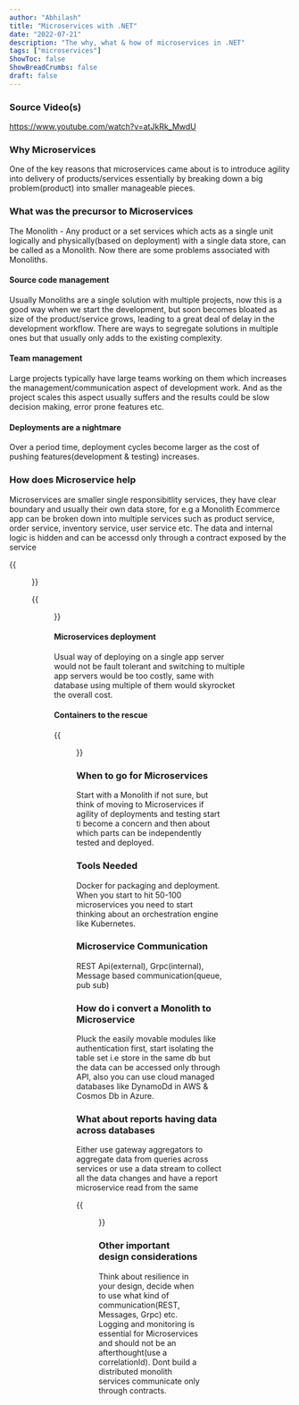 ```yaml
---
author: "Abhilash"
title: "Microservices with .NET"
date: "2022-07-21"
description: "The why, what & how of microservices in .NET"
tags: ["microservices"]
ShowToc: false
ShowBreadCrumbs: false
draft: false
---
```


### Source Video(s)
https://www.youtube.com/watch?v=atJkRk_MwdU

### Why Microservices
One of the key reasons that microservices came about is to introduce agility into delivery of products/services essentially by breaking down a big problem(product) into smaller manageable pieces.

### What was the precursor to Microservices
The Monolith - Any product or a set services which acts as a single unit logically and physically(based on deployment) with a single data store, can be called as a Monolith. Now there are some problems associated with Monoliths.

#### Source code management
Usually Monoliths are a single solution with multiple projects, now this is a good way when we start the development, but soon becomes bloated as size of the product/service grows, leading to a great deal of delay in the development workflow. There are ways to segregate solutions in multiple ones but that usually only adds to the existing complexity.

#### Team management
Large projects typically have large teams working on them which increases the management/communication aspect of development work. And as the project scales this aspect usually suffers and the results could be slow decision making, error prone features etc.

#### Deployments are a nightmare
Over a period time, deployment cycles become larger as the cost of pushing features(development & testing) increases.

### How does Microservice help
Microservices are smaller single responsibitlity services, they have clear boundary and usually their own data store, for e.g a Monolith Ecommerce app can be broken down into multiple services such as product service, order service, inventory service, user service etc. The data and internal logic is hidden and can be accessd only through a contract exposed by the service

{{<figure src="images/whatism1.png" >}}

{{<figure src="images/whatism2.png" >}}

#### Microservices deployment
Usual way of deploying on a single app server would not be fault tolerant and switching to multiple app servers would be too costly, same with database using multiple of them would skyrocket the overall cost.

#### Containers to the rescue
{{<figure src="images/whatism3.png" >}}

### When to go for Microservices
Start with a Monolith if not sure, but think of moving to Microservices if agility of deployments and testing start ti become a concern and then about which parts can be independently tested and deployed.

### Tools Needed
Docker for packaging and deployment. When you start to hit 50-100 microservices you need to start thinking about an orchestration engine like Kubernetes.

### Microservice Communication
REST Api(external), Grpc(internal), Message based communication(queue, pub sub)

### How do i convert a Monolith to Microservice
Pluck the easily movable modules like authentication first, start isolating the table set i.e store in the same db but the data can be accessed only through API, also you can use cloud managed databases like DynamoDd in AWS & Cosmos Db in Azure.

### What about reports having data across databases
Either use gateway aggregators to aggregate data from queries across services or use a data stream to collect all the data changes and have a report microservice read from the same 

{{<figure src="images/whatism4.png" >}}

### Other important design considerations
Think about resilience in your design, decide when to use what kind of communication(REST, Messages, Grpc) etc. Logging and monitoring is essential for Microservices and should not be an afterthought(use a correlationId). Dont build a distributed monolith services communicate only through contracts.
